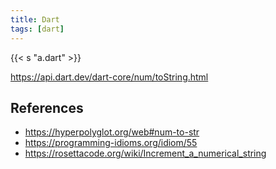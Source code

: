 ```yaml
---
title: Dart
tags: [dart]
---
```


{{< s "a.dart" >}}

<https://api.dart.dev/dart-core/num/toString.html>

## References

- <https://hyperpolyglot.org/web#num-to-str>
- <https://programming-idioms.org/idiom/55>
- <https://rosettacode.org/wiki/Increment_a_numerical_string>
